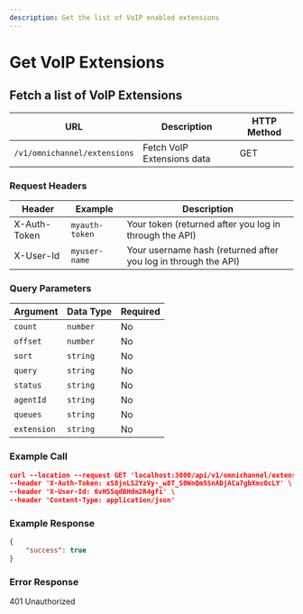 ```yaml
---
description: Get the list of VoIP enabled extensions
---
```


# Get VoIP Extensions

## Fetch a list of VoIP Extensions&#x20;

| **URL**                      | **Description**            | **HTTP Method** |
| ---------------------------- | -------------------------- | --------------- |
| `/v1/omnichannel/extensions` | Fetch VoIP Extensions data | GET             |

### Request Headers

| **Header**   | **Example**    | **Description**                                                |
| ------------ | -------------- | -------------------------------------------------------------- |
| X-Auth-Token | `myauth-token` | Your token (returned after you log in through the API)         |
| X-User-Id    | `myuser-name`  | Your username hash (returned after you log in through the API) |

### Query Parameters

| **Argument** | **Data Type** | **Required** |
| ------------ | ------------- | ------------ |
| `count`      | `number`      | No           |
| `offset`     | `number`      | No           |
| `sort`       | `string`      | No           |
| `query`      | `string`      | No           |
| `status`     | `string`      | No           |
| `agentId`    | `string`      | No           |
| `queues`     | `string`      | No           |
| `extension`  | `string`      | No           |

### Example Call

```json
curl --location --request GET 'localhost:3000/api/v1/omnichannel/extensions?count=10&offset=10' \
--header 'X-Auth-Token: xS8jnLS2YzVy-_w8T_S0WnQm5SnADjACa7gbXmcOcLY' \
--header 'X-User-Id: 6vHSSqdBHdm2R4gfi' \
--header 'Content-Type: application/json'
```

### Example Response

```json
{
    "success": true
}
```

### Error Response

401 Unauthorized
